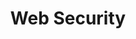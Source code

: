 ---
layout: workshop
title: Web Security
weight: 3
permalink: "/services/training/2017-06-11-web-security"
redirect_from: "/training/2017-06-11-web-security"
category: Security
description: Security is an increasingly important part of building modern web applications,
  but developers often fall victim to the pressure of tight deadlines. In this course,
  we'll get hands on both from the attacking and defending standpoint, and learn how
  to keep the baddies out.
image: "/images/training/2017-06-11-web-security.png"
stages:
- title: State of Web App Security
  description: Before we jump in, let's talk about the current state of Web Application
    security in comparison to the ops and infrastructure security world. We'll also
    look at the typical categories of attacks, and what we can do as developers to
    make sure we're not easy targets ourselves!
  duration: 90
  agenda_items:
  - title: Welome
    description: We’ll make sure everyone is set up for the workshop, and go over
      the day’s agenda.
    item_type: lecture
    start_time: '9:00'
    duration: 10
  - title: State of Web App Security
    description: We’ll look at the role web security plays in the world, dissect the
      methodology behind some recent high-profile attacks, and discuss some shocking
      statistics regarding the vulnerability of web applications worldwide.
    item_type: lecture
    start_time: '9:10'
    duration: 20
  - title: Categories of Attacks
    description: We’ll look at a modern web application system as a whole, and point
      out several places where an attacker can probe, interfere with, or otherwise
      compromise it.
    item_type: lecture
    start_time: '9:30'
    duration: 15
  - title: Protecting Developer Secrets
    description: Developers are part of the system and can be targeted easily. We’ll
      go through the exercise of putting a password in front of a SSH key, encrypting
      a text file, and effectively managing file permissions on a POSIX-compliant
      operating system.
    item_type: lecture
    start_time: '9:45'
    duration: 15
  - title: 'EXERCISE: Developer Lockdown'
    description: Using our newfound knowledge of developer security best practices,
      it is time to lock down your own machine.
    item_type: exercise
    start_time: '10:00'
    duration: 15
  - title: Break
    description: Coffee Break
    item_type: break
    start_time: '10:15'
    duration: 15
- title: Client-Side Vulnerabilities
  description: The ability for users to inject content into web pages is the root
    cause of a broad class of vulnerabilities, which can affect the experience of
    other users, and leak potentially useful information out to an attacker. We’ll
    conduct some attacks in a controlled environment, and then learn how to defend
    against them in our own web applications.
  duration: 225
  agenda_items:
  - title: Cross-Site Scripting (XSS)
    description: Cross-Site Scripting (XSS) typically originates from failing to sufficiently
      sanitize user-generated content. We’ll look at how several types of seemingly
      benign user input can be used to inject some troublesome code into a web application.
    item_type: lecture
    start_time: '10:30'
    duration: 20
  - title: 'ATTACK: Cross-Site Scripting'
    description: Find a way to use a cross-site scripting attack to inject a malicious
      script into the example web application, such that the user’s username and password
      are sent to a RequestBin when they attempt to login. The operation of the application
      should not be obviously affected.
    item_type: exercise
    start_time: '10:50'
    duration: 20
  - title: 'DEFEND: Cross-Site Scripting'
    description: Use some content sanitization techniques to ensure that raw user-generated
      content isn’t used dangerously. This should result in your previous XSS attack
      being "disarmed".
    item_type: exercise
    start_time: '11:10'
    duration: 20
  - title: Cross-Site Request Forgery Attacks (CSRF)
    description: Cross-Site Request Forgery Attacks (CSRF) attacks force users to
      take unwanted actions in an application to which they're currently authenticated.
      We'll look at how this attack works, and what we can do to mitigate against
      it.
    item_type: lecture
    start_time: '11:30'
    duration: 20
  - title: 'ATTACK: CSRF'
    description: Stage a CSRF attack against the online banking example app to get
      users who click a particular link to transfer funds from their account to another
      one.
    item_type: exercise
    start_time: '11:50'
    duration: 20
  - title: 'DEFEND: CSRF'
    description: Use a CSRF token to defend against request forgery attacks. Your
      attack in the previous exercise should no longer work.
    item_type: exercise
    start_time: '12:10'
    duration: 20
  - title: Lunch
    description: Break for lunch
    item_type: break
    start_time: '12:30'
    duration: 45
  - title: Clickjacking Attacks
    description: Clickjacking involves carefully placing a transparent frame in a
      way that tricks the user into clicking a legitimate button, ultimately resulting
      in users performing an unintentional action in another web application.
    item_type: lecture
    start_time: '13:15'
    duration: 20
  - title: 'ATTACK: Clickjacking'
    description: Stage a clickjacking attack using the example web application, by
      positioning a transparent frame of the "Blue" web application over the "Red"
      web application.
    item_type: exercise
    start_time: '13:35'
    duration: 20
  - title: 'DEFEND: Clickjacking'
    description: Use the `X-Frame-Options` headers on the HTTP response for the "Blue"
      web application. This should disarm your previous Clickjacking attack.
    item_type: exercise
    start_time: '13:55'
    duration: 20
- title: Server-Side Vulnerabilities
  description: Attacks that cause a hosted application to operate in unexpected or
    unpredictable ways, can result in private data either leaking out through HTTP
    responses or logs.
  duration: 115
  agenda_items:
  - title: SQL Injection
    description: SQL injection attacks take advantage of improper sanitization of
      user input, to execute unplanned SQL statements against a database. This can
      result in leaking of private information, or potentially, total destruction
      of the database.
    item_type: lecture
    start_time: '14:15'
    duration: 20
  - title: 'ATTACK: SQL Injection'
    description: Identify and exploit a SQL injection vulnerability in the online
      banking example app.
    item_type: exercise
    start_time: '14:35'
    duration: 20
  - title: 'DEFEND: SQL Injection'
    description: Alter the online banking app so that user input is sanitized. Now,
      your SQL injection attack should no longer cause private data to be disclosed.
    item_type: exercise
    start_time: '14:55'
    duration: 20
  - title: Break
    description: Coffee Break
    item_type: break
    start_time: '15:15'
    duration: 15
  - title: Timing Attacks
    description: Timing attacks, aim to get information out of a secure system by
      analyzing the time taken to perform certain operations -- usually the time that's
      related to the implementation of an encryption algorithm or other security measures.
    item_type: lecture
    start_time: '15:30'
    duration: 10
  - title: 'ATTACK: Timing'
    description: Use a database of potential users, analyze login attempts to determine
      the users for which the password is actually evaluated, vs the users where the
      system doesn't bother checking at all (i.e., non-user or disabled user).
    item_type: exercise
    start_time: '15:40'
    duration: 20
  - title: 'DEFEND: Timing'
    description: Use a "dummy evaluation" to mitigate against a timing attack. Your
      solution to the previous exercise should have inconclusive results now.
    item_type: exercise
    start_time: '16:00'
    duration: 10
- title: Network & Infrastructure Vulnerabilities
  description: Even if you lock down your client and server side, it's still our responsibility
    as developers to prevent users from getting into trouble when networks and certificates
    are tampered with.
  duration: 65
  agenda_items:
  - title: Man-in-the-middle attacks, HTTPS and HSTS
    description: 'There''s a good reason that the entire internet is moving toward
      HTTPS: it is exceedingly easy to observe and tamper with plain HTTP traffic.
      However, HTTPS is not enough! We''ll look at HTTP Strict Transport Security
      headers, and how we can save users from themselves.'
    item_type: lecture
    start_time: '16:10'
    duration: 30
  - title: Subresource Integrity (SRI)
    description: 'What would happen if someone tampered with your CDN? Subresource
      Integrity (SRI) protects us from problems caused by tampered CDN, even when
      everything else fails. We''ll look at how an attack could be staged, and how
      SRI would save our users.

'
    item_type: lecture
    start_time: '16:40'
    duration: 20
  - title: Wrap up and Recap
    description: We'll recap everything we've covered, and provide references for
      further reading and learning.
    item_type: lecture
    start_time: '17:00'
    duration: 15
---